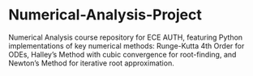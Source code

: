 # Numerical-Analysis-Project
Numerical Analysis course repository for ECE AUTH, featuring Python implementations of key numerical methods: Runge-Kutta 4th Order for ODEs, Halley’s Method with cubic convergence for root-finding, and Newton’s Method for iterative root approximation.
